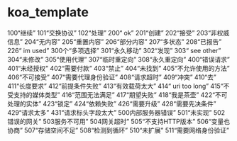 # koa_template

100“继续”
101“交换协议”
102“处理”
200“ ok”
201“创建”
202“接受”
203“非权威信息”
204“无内容”
205“重置内容”
206“部分内容”
207“多状态”
208“已报告”
226“ im used”
300个“多项选择”
301“永久移动”
302“发现”
303“ see other”
304“未修改”
305“使用代理”
307“临时重定向”
308“永久重定向”
400“错误请求”
401“未经授权”
402“需要付款”
403“禁止”
404“未找到”
405“不允许使用的方法”
406“不可接受”
407“需要代理身份验证”
408“请求超时”
409“冲突”
410“去”
411“长度要求”
412“前提条件失败”
413“有效载荷太大”
414“ uri too long”
415“不受支持的媒体类型”
416“范围无法满足”
417“期望失败”
418“我是茶壶”
422“不可处理的实体”
423“锁定”
424“依赖失败”
426“需要升级”
428“需要先决条件”
429“请求太多”
431“请求标头字段太大”
500内部服务器错误”
501“未实现”
502错误的网关”
503服务不可用”
504网关超时”
505“不支持HTTP版本”
506“变量也协商”
507“存储空间不足”
508“检测到循环”
510“未扩展”
511“需要网络身份验证”